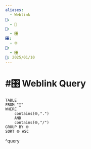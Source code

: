 ```yaml
---
aliases:
  - Weblink
📁:
  - 🔢
🔢:
  - 🎛️
🎛️:
  - 🌐
🔀:
  - 🎛️
📅: 2025/01/10
---
```

# #🎛️ Weblink Query

```dataview
TABLE
FROM "📁"
WHERE
	contains(🌐,".")
	AND
	contains(🌐,"/")
GROUP BY 🌐
SORT 🌐 ASC
```

^query